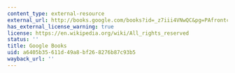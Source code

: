 ```yaml
---
content_type: external-resource
external_url: http://books.google.com/books?id=_z7iii4VNwQC&pg=PAfrontcover
has_external_license_warning: true
license: https://en.wikipedia.org/wiki/All_rights_reserved
status: ''
title: Google Books
uid: a6405b35-611d-49a8-bf26-8276b87c93b5
wayback_url: ''
---
```

